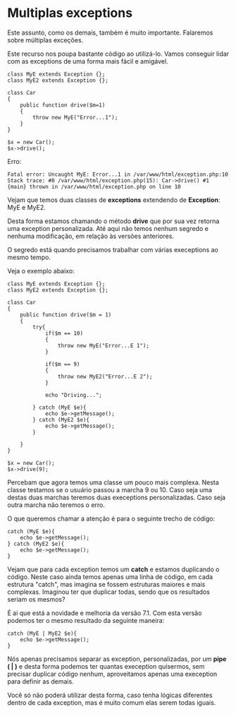 # Multiplas exceptions

Este assunto, como os demais, também é muito importante. Falaremos sobre múltiplas exceções.

Este recurso nos poupa bastante código ao utilizá-lo. Vamos conseguir lidar com as exceptions de uma forma mais fácil e amigável.

```
class MyE extends Exception {};
class MyE2 extends Exception {};

class Car
{
    public function drive($m=1)
    {
        throw new MyE("Error...1");
    }
}

$x = new Car();
$x->drive();
```

Erro:

```
Fatal error: Uncaught MyE: Error...1 in /var/www/html/exception.php:10 Stack trace: #0 /var/www/html/exception.php(15): Car->drive() #1 {main} thrown in /var/www/html/exception.php on line 10
```

Vejam que temos duas classes de **exceptions** extendendo de **Exception**: MyE e MyE2.

Desta forma estamos chamando o método **drive** que por sua vez retorna uma exception personalizada. Até aqui não temos nenhum segredo e nenhuma modificação, em relação às versões anteriores.

O segredo está quando precisamos trabalhar com várias execeptions ao mesmo tempo.

Veja o exemplo abaixo:

```
class MyE extends Exception {};
class MyE2 extends Exception {};

class Car
{
    public function drive($m = 1)
    {
        try{
            if($m == 10)
            {
                throw new MyE("Error...E 1");
            }

            if($m == 9)
            {
                throw new MyE2("Error...E 2");
            }

            echo "Driving...";

        } catch (MyE $e){
            echo $e->getMessage();
        } catch (MyE2 $e){
            echo $e->getMessage();
        }

    }
}

$x = new Car();
$x->drive(9);
```

Percebam que agora temos uma classe um pouco mais complexa. Nesta classe testamos se o usuário passou a marcha 9 ou 10. Caso seja uma destas duas marchas teremos duas execeptions personalizadas. Caso seja outra marcha não teremos o erro.

O que queremos chamar a atenção é para o seguinte trecho de código:

```
catch (MyE $e){
    echo $e->getMessage();
} catch (MyE2 $e){
    echo $e->getMessage();
}
```

Vejam que para cada exception temos um **catch** e estamos duplicando o código. Neste caso ainda temos apenas uma linha de código, em cada estrutura "catch", mas imagina se fossem estruturas maiores e mais complexas. Imaginou ter que duplicar todas, sendo que os resultados seriam os mesmos?

É ai que está a novidade e melhoria da versão 7.1. Com esta versão podemos ter o mesmo resultado da seguinte maneira:

```
catch (MyE | MyE2 $e){
    echo $e->getMessage();
}
```

Nós apenas precisamos separar as exception, personalizadas, por um **pipe ( | )** e desta forma podemos ter quantas exeception quisermos, sem precisar duplicar código nenhum, aproveitamos apenas uma exeception para definir as demais.

Você só não poderá utilizar desta forma, caso tenha lógicas diferentes dentro de cada exception, mas é muito comum elas serem todas iguais.